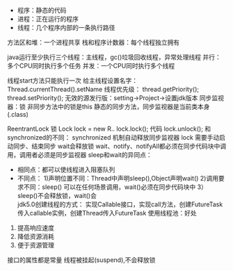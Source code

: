 
- 程序：静态的代码
- 进程：正在运行的程序
- 线程：几个程序内部的一条执行路径

方法区和堆：一个进程共享
栈和程序计数器：每个线程独立拥有

java运行至少执行三个线程：主线程，gc()垃圾回收线程，异常处理线程
并行：多个CPU同时执行多个任务
并发：一个CPU同时执行多个线程

线程start方法只能执行一次
给主线程设置名字：Thread.currentThread().setName
线程优先级：
thread.getPriority();
thread.setPriority();
无效的源发行版：setting->Project->设置jdk版本
同步监视器：锁
非同步方法中的锁是this
静态的同步方法，同步监视器是当前类本身(.class)

ReentrantLock 锁
Lock lock = new R..
lock.lock();
代码
lock.unlock();
和synchronized的不同：
synchronized 机制自动释放同步监视器
lock 需要手动启动同步、结束同步
wait会释放锁
wait、notify、notifyAll都必须在同步代码块中调用，调用者必须是同步监视器
sleep和wait的异同点：
- 相同点：都可以使线程进入阻塞队列
- 不同点：
    1)声明位置不同：Thread中声明sleep(),Object声明wait()
    2)调用要求不同：sleep() 可以在任何场景调用，wait()必须在同步代码块中
    3）sleep()不会释放锁，wait()会  
jdk5.0创建线程的方式：
实现Callable接口，实现call方法，创建FutureTask传入callable实例，创建Thread传入FutureTask
使用线程池：好处
1. 提高响应速度
2. 降低资源消耗
3. 便于资源管理

接口的属性都是常量
线程被挂起(suspend),不会释放锁